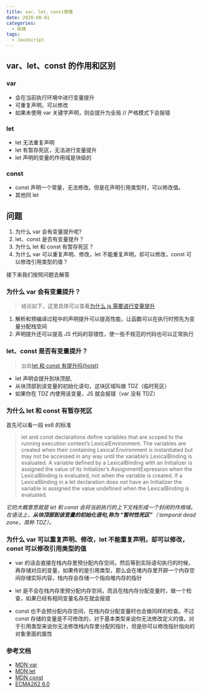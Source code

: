 ```yaml
---
title: var、let、const原理
date: 2020-08-01
categories:
  - 前端
tags:
  - JavaScript
---
```


## var、let、const 的作用和区别

### var

- 会在当前执行环境中进行变量提升
- 可重复声明，可以修改
- 如果未使用 var 关键字声明，则会提升为全局 // 严格模式下会报错

### let

- let 无法重复声明
- let 有暂存死区，无法进行变量提升
- let 声明的变量的作用域是块级的

### const

- const 声明一个常量，无法修改。但是在声明引用类型时，可以修改值。
- 其他同 let

## 问题

1. 为什么 var 会有变量提升呢?
2. let、const 是否有变量提升？
3. 为什么 let 和 const 有暂存死区？
4. 为什么 var 可以重复声明、修改，let 不能重复声明，却可以修改，const 可以修改引用类型的值？

接下来我们按照问题去解答

### 为什么 var 会有变量提升？

> 结论如下，这里具体可以查看[为什么 js 需要进行变量提升](https://segmentfault.com/q/1010000013591021)

1. 解析和预编译过程中的声明提升可以提高性能，让函数可以在执行时预先为变量分配栈空间
2. 声明提升还可以提高 JS 代码的容错性，使一些不规范的代码也可以正常执行

### let、const 是否有变量提升？

> 出处[let 和 const 有提升吗(hoist)](https://zhuanlan.zhihu.com/p/27558914)

- let 声明会提升到块顶部,
- 从块顶部到该变量的初始化语句，这块区域叫做 TDZ（临时死区）
- 如果你在 TDZ 内使用该变量，JS 就会报错（var 没有 TDZ）

### 为什么 let 和 const 有暂存死区

首先可以看一段 es6 的标准

> let and const declarations define variables that are scoped to the running execution context’s LexicalEnvironment. The variables are created when their containing Lexical Environment is instantiated but may not be accessed in any way until the variable’s LexicalBinding is evaluated. A variable defined by a LexicalBinding with an Initializer is assigned the value of its Initializer’s AssignmentExpression when the LexicalBinding is evaluated, not when the variable is created. If a LexicalBinding in a let declaration does not have an Initializer the variable is assigned the value undefined when the LexicalBinding is evaluated.

_它的大概意思就是 let 和 const 会将当前执行的上下文栈形成一个封闭的作用域。在语法上，**从块顶部到该变量的初始化语句,称为 “暂时性死区”**（ temporal dead zone，简称 TDZ）。_

### 为什么 var 可以重复声明、修改，let 不能重复声明，却可以修改，const 可以修改引用类型的值

- var 的话会直接在栈内存里预分配内存空间，然后等到实际语句执行的时候，再存储对应的变量，如果传的是引用类型，那么会在堆内存里开辟一个内存空间存储实际内容，栈内存会存储一个指向堆内存的指针

- let 是不会在栈内存里预分配内存空间，而且在栈内存分配变量时，做一个检查，如果已经有相同变量名存在就会报错

- const 也不会预分配内存空间，在栈内存分配变量时也会做同样的检查。不过 const 存储的变量是不可修改的，对于基本类型来说你无法修改定义的值，对于引用类型来说你无法修改栈内存里分配的指针，但是你可以修改指针指向的对象里面的属性

### 参考文档

- [MDN var](https://developer.mozilla.org/zh-CN/docs/Web/JavaScript/Reference/Statements/var)
- [MDN let](https://developer.mozilla.org/zh-CN/docs/Web/JavaScript/Reference/Statements/let)
- [MDN const](https://developer.mozilla.org/zh-CN/docs/Web/JavaScript/Reference/Statements/const)
- [ECMA262 6.0](http://www.ecma-international.org/ecma-262/6.0/#sec-let-and-const-declarations)
